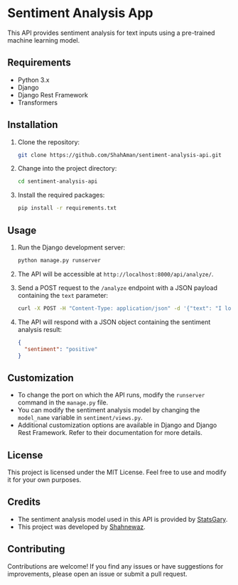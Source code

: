 # Sentiment Analysis App

This API provides sentiment analysis for text inputs using a pre-trained machine learning model.

## Requirements

- Python 3.x
- Django
- Django Rest Framework
- Transformers

## Installation

1. Clone the repository:
   ```bash
   git clone https://github.com/ShahAman/sentiment-analysis-api.git
   ```

2. Change into the project directory:
   ```bash
   cd sentiment-analysis-api
   ```

3. Install the required packages:
   ```bash
   pip install -r requirements.txt
   ```

## Usage

1. Run the Django development server:
   ```bash
   python manage.py runserver
   ```

2. The API will be accessible at `http://localhost:8000/api/analyze/`.

3. Send a POST request to the `/analyze` endpoint with a JSON payload containing the `text` parameter:
   ```bash
   curl -X POST -H "Content-Type: application/json" -d '{"text": "I love this product!"}' http://localhost:8000/api/analyze/
   ```

4. The API will respond with a JSON object containing the sentiment analysis result:
   ```json
   {
     "sentiment": "positive"
   }
   ```

## Customization

- To change the port on which the API runs, modify the `runserver` command in the `manage.py` file.
- You can modify the sentiment analysis model by changing the `model_name` variable in `sentiment/views.py`.
- Additional customization options are available in Django and Django Rest Framework. Refer to their documentation for more details.

## License

This project is licensed under the MIT License. Feel free to use and modify it for your own purposes.

## Credits

- The sentiment analysis model used in this API is provided by [StatsGary](https://huggingface.co/StatsGary/setfit-ft-sentinent-eval).
- This project was developed by [Shahnewaz](https://github.com/ShahAman).

## Contributing

Contributions are welcome! If you find any issues or have suggestions for improvements, please open an issue or submit a pull request.
